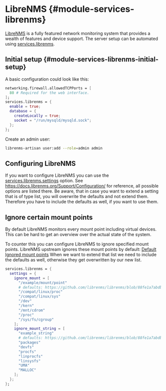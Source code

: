 # LibreNMS {#module-services-librenms}

[LibreNMS](https://www.librenms.org/) is a fully featured network monitoring system that provides a wealth of features and device support.
The server setup can be automated using [services.librenms](#opt-services.librenms.enable).

## Initial setup {#module-services-librenms-initial-setup}

A basic configuration could look like this:

```nix
networking.firewall.allowedTCPPorts = [
  80 # Required for the web interface.
];
services.librenms = {
  enable = true;
  database = {
    createLocally = true;
    socket = "/run/mysqld/mysqld.sock";
  };
};
```

Create an admin user:

```bash
librenms-artisan user:add --role=admin admin
```

## Configuring LibreNMS

If you want to configure LibreNMS you can use the [services.librenms.settings](#opt-services.librenms.settings) option.
See https://docs.librenms.org/Support/Configuration/ for reference, all possible options are listed there.
Be aware, that in case you want to extend a setting that is of type list, you will overwrite the defaults and not extend them.
Therefore you have to include the defaults as well, if you want to use them.

## Ignore certain mount points

By default LibreNMS monitors every mount point including virtual devices.
This can be hard to get an overview over the actual state of the system.

To counter this you can configure LibreNMS to ignore specified mount points.
LibreNMS upstream ignores these mount points by default: [Default Ignored mount points](https://github.com/librenms/librenms/blob/88fe1a7abdb500d9a2d4c45f9872df54c9ff8062/misc/config_definitions.json#L4348)
When we want to extend that list we need to include the defaults as well, otherwise they get overwritten by our new list.

```nix
services.librenms = {
  settings = {
    ignore_mount = [
      "/example/mount/point"
      # defaults: https://github.com/librenms/librenms/blob/88fe1a7abdb500d9a2d4c45f9872df54c9ff8062/misc/config_definitions.json#L4349
      "/compat/linux/proc"
      "/compat/linux/sys"
      "/dev"
      "/kern"
      "/mnt/cdrom"
      "/proc"
      "/sys/fs/cgroup"
    ];
    ignore_mount_string = [
      "example_string"
      # defaults: https://github.com/librenms/librenms/blob/88fe1a7abdb500d9a2d4c45f9872df54c9ff8062/misc/config_definitions.json#L4398
      "packages"
      "devfs"
      "procfs"
      "linprocfs"
      "linsysfs"
      "UMA"
      "MALLOC"
    ];
  };
};
```
